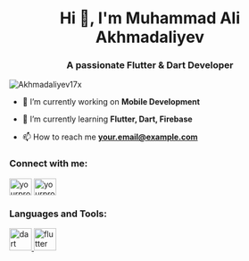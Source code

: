<h1 align="center">Hi 👋, I'm Muhammad Ali Akhmadaliyev</h1>
<h3 align="center">A passionate Flutter & Dart Developer</h3>

<p align="left"> <img src="https://komarev.com/ghpvc/?username=Akhmadaliyev17x&label=Profile%20views&color=0e75b6&style=flat" alt="Akhmadaliyev17x" /> </p>

- 🔭 I’m currently working on **Mobile Development**

- 🌱 I’m currently learning **Flutter, Dart, Firebase**

- 📫 How to reach me **your.email@example.com**

<h3 align="left">Connect with me:</h3>
<p align="left">
<a href="https://linkedin.com/in/yourprofile" target="blank"><img align="center" src="https://cdn.jsdelivr.net/npm/simple-icons@3.0.1/icons/linkedin.svg" alt="yourprofile" height="30" width="40" /></a>
<a href="https://instagram.com/yourprofile" target="blank"><img align="center" src="https://cdn.jsdelivr.net/npm/simple-icons@3.0.1/icons/instagram.svg" alt="yourprofile" height="30" width="40" /></a>
</p>

<h3 align="left">Languages and Tools:</h3>
<p align="left"> 
  <a href="https://dart.dev" target="_blank"> <img src="https://www.vectorlogo.zone/logos/dartlang/dartlang-icon.svg" alt="dart" width="40" height="40"/> </a> 
  <a href="https://flutter.dev" target="_blank"> <img src="https://www.vectorlogo.zone/logos/flutterio/flutterio-icon.svg" alt="flutter" width="40" height="40"/> </a> 
</p>



